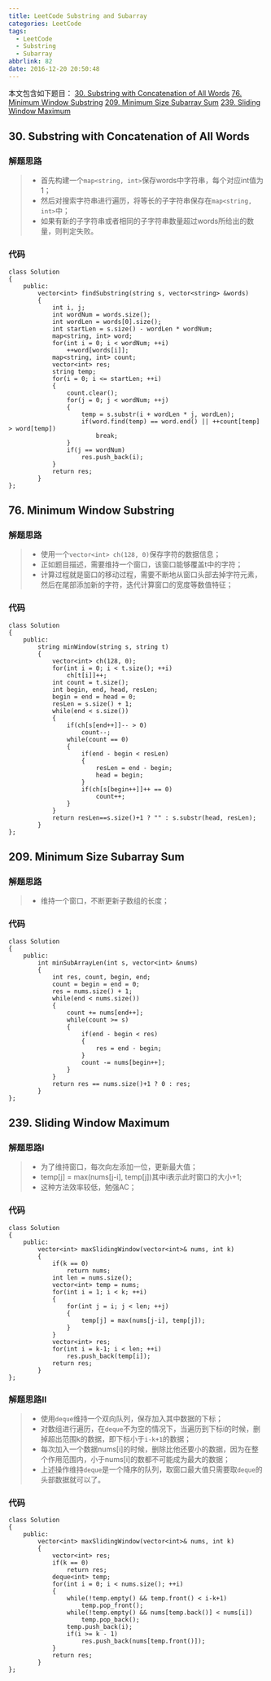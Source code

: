 ```yaml
---
title: LeetCode Substring and Subarray
categories: LeetCode
tags:
  - LeetCode
  - Substring
  - Subarray
abbrlink: 82
date: 2016-12-20 20:50:48
---
```


本文包含如下题目：
[30. Substring with Concatenation of All Words][1]
[76. Minimum Window Substring][2]
[209. Minimum Size Subarray Sum][3]
[239. Sliding Window Maximum][4]


<!--more-->

## 30. Substring with Concatenation of All Words
### 解题思路
> * 首先构建一个`map<string, int>`保存words中字符串，每个对应int值为1；
> * 然后对搜索字符串进行遍历，将等长的子字符串保存在`map<string, int>`中；
> * 如果有新的子字符串或者相同的子字符串数量超过words所给出的数量，则判定失败。

### 代码
```
class Solution
{
    public:
        vector<int> findSubstring(string s, vector<string> &words)
        {
            int i, j;
            int wordNum = words.size();
            int wordLen = words[0].size();
            int startLen = s.size() - wordLen * wordNum;
            map<string, int> word;
            for(int i = 0; i < wordNum; ++i)
                ++word[words[i]];
            map<string, int> count;
            vector<int> res;
            string temp;
            for(i = 0; i <= startLen; ++i)
            {
                count.clear();
                for(j = 0; j < wordNum; ++j)
                {
                    temp = s.substr(i + wordLen * j, wordLen);
                    if(word.find(temp) == word.end() || ++count[temp] > word[temp])
                        break;
                }
                if(j == wordNum)
                    res.push_back(i);
            }
            return res;
        }
};
```

## 76. Minimum Window Substring
### 解题思路
> * 使用一个`vector<int> ch(128, 0)`保存字符的数据信息；
> * 正如题目描述，需要维持一个窗口，该窗口能够覆盖t中的字符；
> * 计算过程就是窗口的移动过程，需要不断地从窗口头部去掉字符元素，然后在尾部添加新的字符，迭代计算窗口的宽度等数值特征；

### 代码
```
class Solution
{
    public:
        string minWindow(string s, string t)
        {
            vector<int> ch(128, 0);
            for(int i = 0; i < t.size(); ++i)
                ch[t[i]]++;
            int count = t.size();
            int begin, end, head, resLen;
            begin = end = head = 0;
            resLen = s.size() + 1;
            while(end < s.size())
            {
                if(ch[s[end++]]-- > 0)
                    count--;
                while(count == 0)
                {
                    if(end - begin < resLen)
                    {
                        resLen = end - begin;
                        head = begin;
                    }
                    if(ch[s[begin++]]++ == 0)
                        count++;
                }
            }
            return resLen==s.size()+1 ? "" : s.substr(head, resLen);
        }
};
```

## 209. Minimum Size Subarray Sum
### 解题思路
> * 维持一个窗口，不断更新子数组的长度；

### 代码
```
class Solution
{
    public:
        int minSubArrayLen(int s, vector<int> &nums)
        {
            int res, count, begin, end;
            count = begin = end = 0;
            res = nums.size() + 1;
            while(end < nums.size())
            {
                count += nums[end++];
                while(count >= s)
                {
                    if(end - begin < res)
                    {
                        res = end - begin;
                    }
                    count -= nums[begin++];
                }
            }
            return res == nums.size()+1 ? 0 : res;
        }
};
```

## 239. Sliding Window Maximum
### 解题思路I
> * 为了维持窗口，每次向左添加一位，更新最大值；
> * temp[j] = max(nums[j-i], temp[j])其中i表示此时窗口的大小+1;
> * 这种方法效率较低，勉强AC；

### 代码
```
class Solution
{
    public:
        vector<int> maxSlidingWindow(vector<int>& nums, int k)
        {
            if(k == 0)
                return nums;
            int len = nums.size();
            vector<int> temp = nums;
            for(int i = 1; i < k; ++i)
            {
                for(int j = i; j < len; ++j)
                {
                    temp[j] = max(nums[j-i], temp[j]);
                }
            }
            vector<int> res;
            for(int i = k-1; i < len; ++i)
                res.push_back(temp[i]);
            return res;
        }
};
```
### 解题思路II
> * 使用`deque`维持一个双向队列，保存加入其中数据的下标；
> * 对数组进行遍历，在`deque`不为空的情况下，当遍历到下标i的时候，删掉超出范围k的数据，即下标小于`i-k+1`的数据；
> * 每次加入一个数据nums[i]的时候，删除比他还要小的数据，因为在整个作用范围内，小于nums[i]的数都不可能成为最大的数据；
> * 上述操作维持`deque`是一个降序的队列，取窗口最大值只需要取`deque`的头部数据就可以了。

### 代码
```
class Solution
{
    public:
        vector<int> maxSlidingWindow(vector<int>& nums, int k)
        {
            vector<int> res;
            if(k == 0)
                return res;
            deque<int> temp;
            for(int i = 0; i < nums.size(); ++i)
            {
                while(!temp.empty() && temp.front() < i-k+1)
                    temp.pop_front();
                while(!temp.empty() && nums[temp.back()] < nums[i])
                    temp.pop_back();
                temp.push_back(i);
                if(i >= k - 1)
                    res.push_back(nums[temp.front()]);
            }
            return res;
        }
};
```

  [1]: https://leetcode.com/problems/substring-with-concatenation-of-all-words/atenation-of-all-words/
  [2]: https://leetcode.com/problems/minimum-window-substring/atenation-of-all-words/
  [3]: https://leetcode.com/problems/minimum-size-subarray-sum/tenation-of-all-words/
  [4]: https://leetcode.com/problems/sliding-window-maximum/